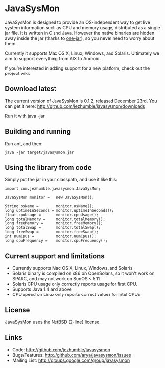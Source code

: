 JavaSysMon
==========

JavaSysMon is designed to provide an OS-independent way to get live system information such as CPU and memory usage, distributed as a single jar file. It is written in C and Java. However the native binaries are hidden away inside the jar (thanks to [one-jar](http://one-jar.sourceforge.net/)), so you never need to worry about them.

Currently it supports Mac OS X, Linux, Windows, and Solaris. Ultimately we aim to support everything from AIX to Android.

If you’re interested in adding support for a new platform, check out the project wiki.

Download latest
---------------

The current version of JavaSysMon is 0.1.2, released December 23rd. You can get it here: http://github.com/jezhumble/javasysmon/downloads

Run it with java -jar

Building and running
--------------------

Run ant, and then:

    java -jar target/javasysmon.jar

Using the library from code
---------------------------

Simply put the jar in your classpath, and use it like this:

    import com.jezhumble.javasysmon.JavaSysMon;
       
    JavaSysMon monitor =   new JavaSysMon();
    
    String osName =        monitor.osName();
    long uptimeInSeconds = monitor.uptimeInSeconds();
    float cpuUsage =	   monitor.cpuUsage();
    long totalMemory =	   monitor.totalMemory();
    long freeMemory =	   monitor.freeMemory();
    long totalSwap = 	   monitor.totalSwap();
    long freeSwap = 	   monitor.freeSwap();
    int numCpus =          monitor.numCpus();
    long cpuFrequency =    monitor.cpuFrequency();

Current support and limitations
-------------------------------

* Currently supports Mac OS X, Linux, Windows, and Solaris
* Solaris binary is compiled on x86 on OpenSolaris, so it won't work on SPARC, and may not work on SunOS < 5.11
* Solaris CPU usage only correctly reports usage for first CPU.
* Supports Java 1.4 and above
* CPU speed on Linux only reports correct values for Intel CPUs

License
-------

JavaSysMon uses the NetBSD (2-line) license.

Links
-----

* Code: http://github.com/jezhumble/javasysmon
* Bugs/Features: http://github.com/arya/javasysmon/issues
* Mailing List: http://groups.google.com/group/javasysmon

